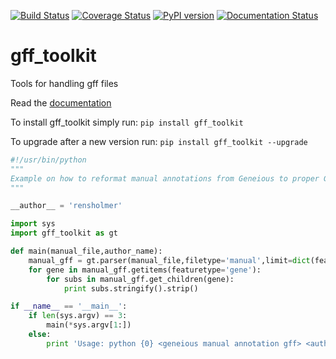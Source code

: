 [![Build Status](https://travis-ci.org/holmrenser/gff_toolkit.svg)](https://travis-ci.org/holmrenser/gff_toolkit)
[![Coverage Status](https://coveralls.io/repos/holmrenser/gff_toolkit/badge.svg?branch=master&service=github)](https://coveralls.io/github/holmrenser/gff_toolkit?branch=master)
[![PyPI version](https://badge.fury.io/py/gff_toolkit.svg)](https://badge.fury.io/py/gff_toolkit)
[![Documentation Status](https://readthedocs.org/projects/gff-toolkit/badge/?version=latest)](http://gff-toolkit.readthedocs.org/en/latest/?badge=latest)
# gff_toolkit
Tools for handling gff files

Read the [documentation](http://gff-toolkit.readthedocs.org/)

To install gff_toolkit simply run:
```pip install gff_toolkit```

To upgrade after a new version run:
```pip install gff_toolkit --upgrade```

```python
#!/usr/bin/python
"""
Example on how to reformat manual annotations from Geneious to proper Gff
"""

__author__ = 'rensholmer'

import sys
import gff_toolkit as gt

def main(manual_file,author_name):
	manual_gff = gt.parser(manual_file,filetype='manual',limit=dict(featuretype='CDS',source='Geneious'),author=author_name)
	for gene in manual_gff.getitems(featuretype='gene'):
		for subs in manual_gff.get_children(gene):  
			print subs.stringify().strip()

if __name__ == '__main__':
	if len(sys.argv) == 3:
		main(*sys.argv[1:])
	else:
		print 'Usage: python {0} <geneious manual annotation gff> <author name>'.format(sys.argv[0])
```
